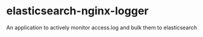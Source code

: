 # elasticsearch-nginx-logger

An application to actively monitor access.log and bulk them to elasticsearch